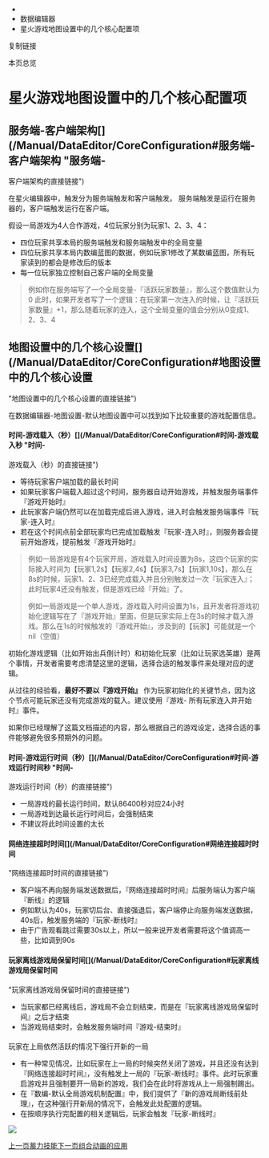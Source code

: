   * [](/)
  * 数据编辑器
  * 星火游戏地图设置中的几个核心配置项

复制链接

本页总览

# 星火游戏地图设置中的几个核心配置项

## 服务端-客户端架构[​](/Manual/DataEditor/CoreConfiguration#服务端-客户端架构 "服务端-
客户端架构的直接链接")

在星火编辑器中，触发分为服务端触发和客户端触发。 服务端触发是运行在服务器的，客户端触发运行在客户端。

假设一局游戏为4人合作游戏，4位玩家分别为玩家1、2、3、4：

  * 四位玩家共享本局的服务端触发和服务端触发中的全局变量
  * 四位玩家共享本局内数编蓝图的数据，例如玩家1修改了某数编蓝图，所有玩家读到的都会是修改后的版本
  * 每一位玩家独立控制自己客户端的全局变量

> 例如你在服务端写了一个全局变量-『活跃玩家数量』，那么这个数值默认为0
> 此时，如果开发者写了一个逻辑：在玩家第一次连入的时候，让『活跃玩家数量』+1，那么随着玩家的连入，这个全局变量的值会分别从0变成1、2、3、4

## 地图设置中的几个核心设置[​](/Manual/DataEditor/CoreConfiguration#地图设置中的几个核心设置
"地图设置中的几个核心设置的直接链接")

在数据编辑器-地图设置-默认地图设置中可以找到如下比较重要的游戏配置信息。

#### 时间-游戏载入（秒）[​](/Manual/DataEditor/CoreConfiguration#时间-游戏载入秒 "时间-
游戏载入（秒）的直接链接")

  * 等待玩家客户端加载的最长时间
  * 如果玩家客户端载入超过这个时间，服务器自动开始游戏，并触发服务端事件『游戏开始时』
  * 此玩家客户端仍然可以在加载完成后进入游戏，进入时会触发服务端事件『玩家-连入时』
  * 若在这个时间点前全部玩家均已完成加载触发『玩家-连入时』，则服务器会提前开始游戏，提前触发『游戏开始时』

>
> 例如一局游戏是有4个玩家开局，游戏载入时间设置为8s，这四个玩家的实际接入时间为【玩家1,2s】【玩家2,4s】【玩家3,7s】【玩家1,10s】，那么在8s的时候，玩家1、2、3已经完成载入并且分别触发过一次『玩家连入』；此时玩家4还没有触发，但是游戏已经『开始』了。  
>
> 例如一局游戏是一个单人游戏，游戏载入时间设置为1s，且开发者将游戏初始化逻辑写在了『游戏开始』里面，但是玩家实际上在3s的时候才载入游戏。那么在1s的时候触发的『游戏开始』，涉及到的【玩家】可能就是一个nil（空值）

初始化游戏逻辑（比如开始出兵倒计时）和初始化玩家（比如让玩家选英雄）是两个事情，开发者需要考虑清楚这里的逻辑，选择合适的触发事件来处理对应的逻辑。

从过往的经验看，**最好不要以『游戏开始』** 作为玩家初始化的关键节点，因为这个节点可能玩家还没有完成游戏的载入。建议使用『游戏-
所有玩家连入并开始时』事件。

如果你已经理解了这篇文档描述的内容，那么根据自己的游戏设定，选择合适的事件能够避免很多预期外的问题。

#### 时间-游戏运行时间（秒）[​](/Manual/DataEditor/CoreConfiguration#时间-游戏运行时间秒 "时间-
游戏运行时间（秒）的直接链接")

  * 一局游戏的最长运行时间，默认86400秒对应24小时
  * 一局游戏到达最长运行时间后，会强制结束
  * 不建议将此时间设置的太长

#### 网络连接超时时间[​](/Manual/DataEditor/CoreConfiguration#网络连接超时时间
"网络连接超时时间的直接链接")

  * 客户端不再向服务端发送数据后，『网络连接超时时间』后服务端认为客户端『断线』的逻辑
  * 例如默认为40s，玩家切后台、直接强退后，客户端停止向服务端发送数据，40s后，触发服务端的『玩家-断线时』
  * 由于广告观看跳过需要30s以上，所以一般来说开发者需要将这个值调高一些，比如调到90s

#### 玩家离线游戏局保留时间[​](/Manual/DataEditor/CoreConfiguration#玩家离线游戏局保留时间
"玩家离线游戏局保留时间的直接链接")

  * 当玩家都已经离线后，游戏局不会立刻结束，而是在『玩家离线游戏局保留时间』之后才结束
  * 当游戏局结束时，会触发服务端时间『游戏-结束时』

####
玩家在上局依然活跃的情况下强行开新的一局[​](/Manual/DataEditor/CoreConfiguration#玩家在上局依然活跃的情况下强行开新的一局
"玩家在上局依然活跃的情况下强行开新的一局的直接链接")

  * 有一种常见情况，比如玩家在上一局的时候突然关闭了游戏，并且还没有达到『网络连接超时时间』，没有触发上一局的『玩家-断线时』事件。此时玩家重启游戏并且强制要开一局新的游戏，我们会在此时将游戏从上一局强制踢出。
  * 在『数编-默认全局游戏机制配置』中，我们提供了『新的游戏局断线前处理』，在这种强行开新局的情况下，会触发此处配置的逻辑。
  * 在按顺序执行完配置的相关逻辑后，玩家会触发『玩家-断线时』

![](https://doc.sce.xd.com/assets/images/断线前处理-e8d7845185d290ad4a099ba6bceccde5.png)

[上一页蓄力技能](/Manual/DataEditor/蓄力技能)[下一页组合动画的应用](/Manual/DataEditor/AdvanceAnim)


